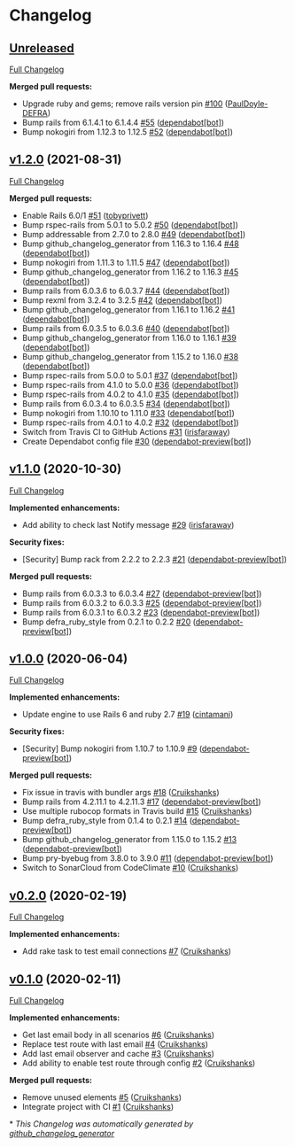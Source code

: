 # Changelog

## [Unreleased](https://github.com/DEFRA/defra-ruby-email/tree/HEAD)

[Full Changelog](https://github.com/DEFRA/defra-ruby-email/compare/v1.2.0...HEAD)

**Merged pull requests:**

- Upgrade ruby and gems; remove rails version pin [\#100](https://github.com/DEFRA/defra-ruby-email/pull/100) ([PaulDoyle-DEFRA](https://github.com/PaulDoyle-DEFRA))
- Bump rails from 6.1.4.1 to 6.1.4.4 [\#55](https://github.com/DEFRA/defra-ruby-email/pull/55) ([dependabot[bot]](https://github.com/apps/dependabot))
- Bump nokogiri from 1.12.3 to 1.12.5 [\#52](https://github.com/DEFRA/defra-ruby-email/pull/52) ([dependabot[bot]](https://github.com/apps/dependabot))

## [v1.2.0](https://github.com/DEFRA/defra-ruby-email/tree/v1.2.0) (2021-08-31)

[Full Changelog](https://github.com/DEFRA/defra-ruby-email/compare/v1.1.0...v1.2.0)

**Merged pull requests:**

- Enable Rails 6.0/1 [\#51](https://github.com/DEFRA/defra-ruby-email/pull/51) ([tobyprivett](https://github.com/tobyprivett))
- Bump rspec-rails from 5.0.1 to 5.0.2 [\#50](https://github.com/DEFRA/defra-ruby-email/pull/50) ([dependabot[bot]](https://github.com/apps/dependabot))
- Bump addressable from 2.7.0 to 2.8.0 [\#49](https://github.com/DEFRA/defra-ruby-email/pull/49) ([dependabot[bot]](https://github.com/apps/dependabot))
- Bump github\_changelog\_generator from 1.16.3 to 1.16.4 [\#48](https://github.com/DEFRA/defra-ruby-email/pull/48) ([dependabot[bot]](https://github.com/apps/dependabot))
- Bump nokogiri from 1.11.3 to 1.11.5 [\#47](https://github.com/DEFRA/defra-ruby-email/pull/47) ([dependabot[bot]](https://github.com/apps/dependabot))
- Bump github\_changelog\_generator from 1.16.2 to 1.16.3 [\#45](https://github.com/DEFRA/defra-ruby-email/pull/45) ([dependabot[bot]](https://github.com/apps/dependabot))
- Bump rails from 6.0.3.6 to 6.0.3.7 [\#44](https://github.com/DEFRA/defra-ruby-email/pull/44) ([dependabot[bot]](https://github.com/apps/dependabot))
- Bump rexml from 3.2.4 to 3.2.5 [\#42](https://github.com/DEFRA/defra-ruby-email/pull/42) ([dependabot[bot]](https://github.com/apps/dependabot))
- Bump github\_changelog\_generator from 1.16.1 to 1.16.2 [\#41](https://github.com/DEFRA/defra-ruby-email/pull/41) ([dependabot[bot]](https://github.com/apps/dependabot))
- Bump rails from 6.0.3.5 to 6.0.3.6 [\#40](https://github.com/DEFRA/defra-ruby-email/pull/40) ([dependabot[bot]](https://github.com/apps/dependabot))
- Bump github\_changelog\_generator from 1.16.0 to 1.16.1 [\#39](https://github.com/DEFRA/defra-ruby-email/pull/39) ([dependabot[bot]](https://github.com/apps/dependabot))
- Bump github\_changelog\_generator from 1.15.2 to 1.16.0 [\#38](https://github.com/DEFRA/defra-ruby-email/pull/38) ([dependabot[bot]](https://github.com/apps/dependabot))
- Bump rspec-rails from 5.0.0 to 5.0.1 [\#37](https://github.com/DEFRA/defra-ruby-email/pull/37) ([dependabot[bot]](https://github.com/apps/dependabot))
- Bump rspec-rails from 4.1.0 to 5.0.0 [\#36](https://github.com/DEFRA/defra-ruby-email/pull/36) ([dependabot[bot]](https://github.com/apps/dependabot))
- Bump rspec-rails from 4.0.2 to 4.1.0 [\#35](https://github.com/DEFRA/defra-ruby-email/pull/35) ([dependabot[bot]](https://github.com/apps/dependabot))
- Bump rails from 6.0.3.4 to 6.0.3.5 [\#34](https://github.com/DEFRA/defra-ruby-email/pull/34) ([dependabot[bot]](https://github.com/apps/dependabot))
- Bump nokogiri from 1.10.10 to 1.11.0 [\#33](https://github.com/DEFRA/defra-ruby-email/pull/33) ([dependabot[bot]](https://github.com/apps/dependabot))
- Bump rspec-rails from 4.0.1 to 4.0.2 [\#32](https://github.com/DEFRA/defra-ruby-email/pull/32) ([dependabot[bot]](https://github.com/apps/dependabot))
- Switch from Travis CI to GitHub Actions [\#31](https://github.com/DEFRA/defra-ruby-email/pull/31) ([irisfaraway](https://github.com/irisfaraway))
- Create Dependabot config file [\#30](https://github.com/DEFRA/defra-ruby-email/pull/30) ([dependabot-preview[bot]](https://github.com/apps/dependabot-preview))

## [v1.1.0](https://github.com/DEFRA/defra-ruby-email/tree/v1.1.0) (2020-10-30)

[Full Changelog](https://github.com/DEFRA/defra-ruby-email/compare/v1.0.0...v1.1.0)

**Implemented enhancements:**

- Add ability to check last Notify message [\#29](https://github.com/DEFRA/defra-ruby-email/pull/29) ([irisfaraway](https://github.com/irisfaraway))

**Security fixes:**

- \[Security\] Bump rack from 2.2.2 to 2.2.3 [\#21](https://github.com/DEFRA/defra-ruby-email/pull/21) ([dependabot-preview[bot]](https://github.com/apps/dependabot-preview))

**Merged pull requests:**

- Bump rails from 6.0.3.3 to 6.0.3.4 [\#27](https://github.com/DEFRA/defra-ruby-email/pull/27) ([dependabot-preview[bot]](https://github.com/apps/dependabot-preview))
- Bump rails from 6.0.3.2 to 6.0.3.3 [\#25](https://github.com/DEFRA/defra-ruby-email/pull/25) ([dependabot-preview[bot]](https://github.com/apps/dependabot-preview))
- Bump rails from 6.0.3.1 to 6.0.3.2 [\#23](https://github.com/DEFRA/defra-ruby-email/pull/23) ([dependabot-preview[bot]](https://github.com/apps/dependabot-preview))
- Bump defra\_ruby\_style from 0.2.1 to 0.2.2 [\#20](https://github.com/DEFRA/defra-ruby-email/pull/20) ([dependabot-preview[bot]](https://github.com/apps/dependabot-preview))

## [v1.0.0](https://github.com/DEFRA/defra-ruby-email/tree/v1.0.0) (2020-06-04)

[Full Changelog](https://github.com/DEFRA/defra-ruby-email/compare/v0.2.0...v1.0.0)

**Implemented enhancements:**

- Update engine to use Rails 6 and ruby 2.7 [\#19](https://github.com/DEFRA/defra-ruby-email/pull/19) ([cintamani](https://github.com/cintamani))

**Security fixes:**

- \[Security\] Bump nokogiri from 1.10.7 to 1.10.9 [\#9](https://github.com/DEFRA/defra-ruby-email/pull/9) ([dependabot-preview[bot]](https://github.com/apps/dependabot-preview))

**Merged pull requests:**

- Fix issue in travis with bundler args [\#18](https://github.com/DEFRA/defra-ruby-email/pull/18) ([Cruikshanks](https://github.com/Cruikshanks))
- Bump rails from 4.2.11.1 to 4.2.11.3 [\#17](https://github.com/DEFRA/defra-ruby-email/pull/17) ([dependabot-preview[bot]](https://github.com/apps/dependabot-preview))
- Use multiple rubocop formats in Travis build [\#15](https://github.com/DEFRA/defra-ruby-email/pull/15) ([Cruikshanks](https://github.com/Cruikshanks))
- Bump defra\_ruby\_style from 0.1.4 to 0.2.1 [\#14](https://github.com/DEFRA/defra-ruby-email/pull/14) ([dependabot-preview[bot]](https://github.com/apps/dependabot-preview))
- Bump github\_changelog\_generator from 1.15.0 to 1.15.2 [\#13](https://github.com/DEFRA/defra-ruby-email/pull/13) ([dependabot-preview[bot]](https://github.com/apps/dependabot-preview))
- Bump pry-byebug from 3.8.0 to 3.9.0 [\#11](https://github.com/DEFRA/defra-ruby-email/pull/11) ([dependabot-preview[bot]](https://github.com/apps/dependabot-preview))
- Switch to SonarCloud from CodeClimate [\#10](https://github.com/DEFRA/defra-ruby-email/pull/10) ([Cruikshanks](https://github.com/Cruikshanks))

## [v0.2.0](https://github.com/DEFRA/defra-ruby-email/tree/v0.2.0) (2020-02-19)

[Full Changelog](https://github.com/DEFRA/defra-ruby-email/compare/v0.1.0...v0.2.0)

**Implemented enhancements:**

- Add rake task to test email connections [\#7](https://github.com/DEFRA/defra-ruby-email/pull/7) ([Cruikshanks](https://github.com/Cruikshanks))

## [v0.1.0](https://github.com/DEFRA/defra-ruby-email/tree/v0.1.0) (2020-02-11)

[Full Changelog](https://github.com/DEFRA/defra-ruby-email/compare/db4875196024ca38525c8785dd3d798ed754128c...v0.1.0)

**Implemented enhancements:**

- Get last email body in all scenarios [\#6](https://github.com/DEFRA/defra-ruby-email/pull/6) ([Cruikshanks](https://github.com/Cruikshanks))
- Replace test route with last email [\#4](https://github.com/DEFRA/defra-ruby-email/pull/4) ([Cruikshanks](https://github.com/Cruikshanks))
- Add last email observer and cache [\#3](https://github.com/DEFRA/defra-ruby-email/pull/3) ([Cruikshanks](https://github.com/Cruikshanks))
- Add ability to enable test route through config [\#2](https://github.com/DEFRA/defra-ruby-email/pull/2) ([Cruikshanks](https://github.com/Cruikshanks))

**Merged pull requests:**

- Remove unused elements [\#5](https://github.com/DEFRA/defra-ruby-email/pull/5) ([Cruikshanks](https://github.com/Cruikshanks))
- Integrate project with CI [\#1](https://github.com/DEFRA/defra-ruby-email/pull/1) ([Cruikshanks](https://github.com/Cruikshanks))



\* *This Changelog was automatically generated by [github_changelog_generator](https://github.com/github-changelog-generator/github-changelog-generator)*
